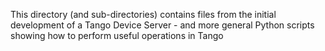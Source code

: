 This directory (and sub-directories) contains files from the initial
development of a Tango Device Server - and more general Python
scripts showing how to perform useful operations in Tango
